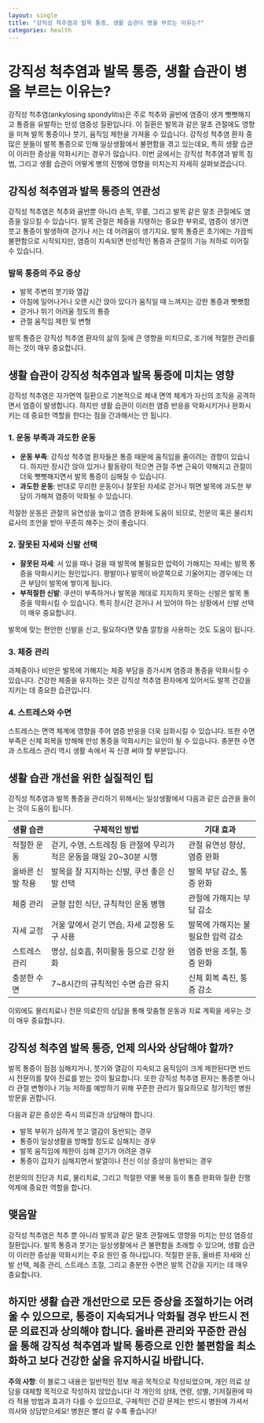 ```yaml
---
layout: single
title: "강직성 척추염과 발목 통증, 생활 습관이 병을 부르는 이유는?"
categories: health
---
```

강직성 척추염과 발목 통증, 생활 습관이 병을 부르는 이유는?
==========================================================

강직성 척추염(ankylosing spondylitis)은 주로 척추와 골반에 염증이 생겨 뻣뻣해지고 통증을 유발하는 만성 염증성 질환입니다. 이 질환은 발목과 같은 말초 관절에도 영향을 미쳐 발목 통증이나 붓기, 움직임 제한을 가져올 수 있습니다. 강직성 척추염 환자 중 많은 분들이 발목 통증으로 인해 일상생활에서 불편함을 겪고 있는데요, 특히 생활 습관이 이러한 증상을 악화시키는 경우가 많습니다. 이번 글에서는 강직성 척추염과 발목 침범, 그리고 생활 습관이 어떻게 병의 진행에 영향을 미치는지 자세히 살펴보겠습니다.

강직성 척추염과 발목 통증의 연관성
---------------------------------

강직성 척추염은 척추와 골반뿐 아니라 손목, 무릎, 그리고 발목 같은 말초 관절에도 염증을 일으킬 수 있습니다. 발목 관절은 체중을 지탱하는 중요한 부위로, 염증이 생기면 붓고 통증이 발생하여 걷기나 서는 데 어려움이 생기지요. 발목 통증은 초기에는 가끔씩 불편함으로 시작되지만, 염증이 지속되면 만성적인 통증과 관절의 기능 저하로 이어질 수 있습니다.

### 발목 통증의 주요 증상

- 발목 주변의 붓기와 열감
- 아침에 일어나거나 오랜 시간 앉아 있다가 움직일 때 느껴지는 강한 통증과 뻣뻣함
- 걷거나 뛰기 어려울 정도의 통증
- 관절 움직임 제한 및 변형

발목 통증은 강직성 척추염 환자의 삶의 질에 큰 영향을 미치므로, 조기에 적절한 관리를 하는 것이 매우 중요합니다.

생활 습관이 강직성 척추염과 발목 통증에 미치는 영향
--------------------------------------------

강직성 척추염은 자가면역 질환으로 기본적으로 체내 면역 체계가 자신의 조직을 공격하면서 염증이 발생합니다. 하지만 생활 습관이 이러한 염증 반응을 악화시키거나 완화시키는 데 중요한 역할을 한다는 점을 간과해서는 안 됩니다.

### 1. 운동 부족과 과도한 운동

- **운동 부족**: 강직성 척추염 환자들은 통증 때문에 움직임을 줄이려는 경향이 있습니다. 하지만 장시간 앉아 있거나 활동량이 적으면 관절 주변 근육이 약해지고 관절이 더욱 뻣뻣해지면서 발목 통증이 심해질 수 있습니다.
- **과도한 운동**: 반대로 무리한 운동이나 잘못된 자세로 걷거나 뛰면 발목에 과도한 부담이 가해져 염증이 악화될 수 있습니다.

적절한 운동은 관절의 유연성을 높이고 염증 완화에 도움이 되므로, 전문의 혹은 물리치료사의 조언을 받아 꾸준히 해주는 것이 좋습니다.

### 2. 잘못된 자세와 신발 선택

- **잘못된 자세**: 서 있을 때나 걸을 때 발목에 불필요한 압력이 가해지는 자세는 발목 통증을 악화시키는 원인입니다. 평발이나 발목이 바깥쪽으로 기울어지는 경우에는 더 큰 부담이 발목에 쌓이게 됩니다.
- **부적절한 신발**: 쿠션이 부족하거나 발목을 제대로 지지하지 못하는 신발은 발목 통증을 악화시킬 수 있습니다. 특히 장시간 걷거나 서 있어야 하는 상황에서 신발 선택이 매우 중요합니다.

발목에 맞는 편안한 신발을 신고, 필요하다면 맞춤 깔창을 사용하는 것도 도움이 됩니다.

### 3. 체중 관리

과체중이나 비만은 발목에 가해지는 체중 부담을 증가시켜 염증과 통증을 악화시킬 수 있습니다. 건강한 체중을 유지하는 것은 강직성 척추염 환자에게 있어서도 발목 건강을 지키는 데 중요한 습관입니다.

### 4. 스트레스와 수면

스트레스는 면역 체계에 영향을 주어 염증 반응을 더욱 심화시킬 수 있습니다. 또한 수면 부족은 신체 회복을 방해해 만성 통증을 악화시키는 요인이 될 수 있습니다. 충분한 수면과 스트레스 관리 역시 생활 속에서 꼭 신경 써야 할 부분입니다.

생활 습관 개선을 위한 실질적인 팁
--------------------------

강직성 척추염과 발목 통증을 관리하기 위해서는 일상생활에서 다음과 같은 습관을 들이는 것이 도움이 됩니다.

| 생활 습관 | 구체적인 방법 | 기대 효과 |
|------------|----------------|-------------|
| 적절한 운동 | 걷기, 수영, 스트레칭 등 관절에 무리가 적은 운동을 매일 20~30분 시행 | 관절 유연성 향상, 염증 완화 |
| 올바른 신발 착용 | 발목을 잘 지지하는 신발, 쿠션 좋은 신발 선택 | 발목 부담 감소, 통증 완화 |
| 체중 관리 | 균형 잡힌 식단, 규칙적인 운동 병행 | 관절에 가해지는 부담 감소 |
| 자세 교정 | 거울 앞에서 걷기 연습, 자세 교정용 도구 사용 | 발목에 가해지는 불필요한 압력 감소 |
| 스트레스 관리 | 명상, 심호흡, 취미활동 등으로 긴장 완화 | 염증 반응 조절, 통증 완화 |
| 충분한 수면 | 7~8시간의 규칙적인 수면 습관 유지 | 신체 회복 촉진, 통증 감소 |

이외에도 물리치료나 전문 의료진의 상담을 통해 맞춤형 운동과 치료 계획을 세우는 것이 매우 중요합니다.

강직성 척추염 발목 통증, 언제 의사와 상담해야 할까?
---------------------------------------

발목 통증이 점점 심해지거나, 붓기와 열감이 지속되고 움직임이 크게 제한된다면 반드시 전문의를 찾아 진료를 받는 것이 필요합니다. 또한 강직성 척추염 환자는 통증뿐 아니라 관절 변형이나 기능 저하를 예방하기 위해 꾸준한 관리가 필요하므로 정기적인 병원 방문을 권합니다.

다음과 같은 증상은 즉시 의료진과 상담해야 합니다.

- 발목 부위가 심하게 붓고 열감이 동반되는 경우
- 통증이 일상생활을 방해할 정도로 심해지는 경우
- 발목 움직임에 제한이 심해 걷기가 어려운 경우
- 통증이 갑자기 심해지면서 발열이나 전신 이상 증상이 동반되는 경우

전문의의 진단과 치료, 물리치료, 그리고 적절한 약물 복용 등이 통증 완화와 질환 진행 억제에 중요한 역할을 합니다.

맺음말
------

강직성 척추염은 척추 뿐 아니라 발목과 같은 말초 관절에도 영향을 미치는 만성 염증성 질환입니다. 발목 통증과 붓기는 일상생활에서 큰 불편함을 초래할 수 있으며, 생활 습관이 이러한 증상을 악화시키는 주요 원인 중 하나입니다. 적절한 운동, 올바른 자세와 신발 선택, 체중 관리, 스트레스 조절, 그리고 충분한 수면은 발목 건강을 지키는 데 매우 중요합니다.

하지만 생활 습관 개선만으로 모든 증상을 조절하기는 어려울 수 있으므로, 통증이 지속되거나 악화될 경우 반드시 전문 의료진과 상의해야 합니다. 올바른 관리와 꾸준한 관심을 통해 강직성 척추염과 발목 통증으로 인한 불편함을 최소화하고 보다 건강한 삶을 유지하시길 바랍니다.
---

**주의 사항**: 이 블로그 내용은 일반적인 정보 제공 목적으로 작성되었으며, 개인 의료 상담을 대체할 목적으로 작성하지 않았습니다! 각 개인의 상태, 연령, 성별, 기저질환에 따라 적용 방법과 효과가 다를 수 있으므로, 구체적인 건강 문제는 반드시 병원에 가셔서 의사와 상담받으세요! 병원은 빨리 갈 수록 좋습니다!
